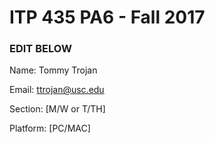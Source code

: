 # ITP 435 PA6 - Fall 2017 #

### EDIT BELOW ###
Name: Tommy Trojan

Email: ttrojan@usc.edu

Section: [M/W or T/TH]

Platform: [PC/MAC]
